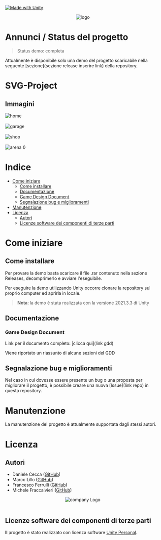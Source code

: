<!-- aggiungere badge -->
[![Made with Unity](https://img.shields.io/badge/Made%20with-Unity-57b9d3.svg?style=flat&logo=unity)](https://unity3d.com)

<center><img src = "res/img/gameLogo.png" alt = "logo"></center>


# Annunci / Status del progetto
> Status demo: completa

Attualmente è disponibile solo una demo del progetto scaricabile nella seguente [sezione](sezione release inserire link) della repository.

# SVG-Project

## Immagini
<img src = "res/img/home.png" alt = "home">
<br>
<br>
<img src = "res/img/garage.png" alt = "garage">
<br>
<br>
<img src = "res/img/shop.png" alt = "shop">
<br>
<br>
<img src = "res/img/arena0.png" alt = "arena 0">

# Indice

- [Come iniziare](#come-iniziare)
  - [Come installare](#come-installare)
  - [Documentazione](#documentazione)
  - [Game Design Document](#game-design-document)
  - [Segnalazione bug e miglioramenti](#segnalazione-bug-e-miglioramenti)
- [Manutenzione](#manutenzione)
- [Licenza](#licenza)
  - [Autori](#autori)
  - [Licenze software dei componenti di terze parti](#licenze-software-dei-componenti-di-terze-parti)

# Come iniziare

## Come installare
Per provare la demo basta scaricare il file .rar contenuto nella sezione Releases, decomprimerlo e avviare l'eseguibile.

Per eseguire la demo utilizzando Unity occorre clonare la repository sul proprio computer ed aprirla in locale.

> **Nota**: la demo è stata realizzata con la versione 2021.3.3 di Unity



## Documentazione
### Game Design Document
Link per il documento completo: [clicca qui](link gdd)

Viene riportato un riassunto di alcune sezioni del GDD

## Segnalazione bug e miglioramenti
Nel caso in cui dovesse essere presente un bug o una proposta per migliorare il progetto, è possibile creare una nuova [Issue](link repo) in questa repository.

# Manutenzione
La manutenzione del progetto è attualmente supportata dagli stessi autori.

# Licenza

## Autori
- Daniele Cecca ([GitHub](https://github.com/DanieleCecca))
- Marco Lillo ([GitHub](https://github.com/MarcoLillx))
- Francesco Ferrulli ([GitHub](https://github.com/Ferru2000))
- Michele Fraccalvieri ([GitHub](https://github.com/Citrone16))

<center><img src = "res/img/logoCompany.png" alt = "company Logo"></center>

<br>

## Licenze software dei componenti di terze parti
Il progetto è stato realizzato con licenza software [Unity Personal](https://store.unity.com/products/unity-personal).
